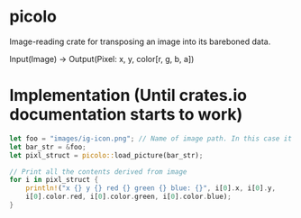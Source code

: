 # picolo
Image-reading crate for transposing an image into its bareboned data. 

Input(Image) -> Output(Pixel: x, y, color[r, g, b, a])

# Implementation (Until crates.io documentation starts to work)

```rust
let foo = "images/ig-icon.png"; // Name of image path. In this case it's in a folder called images next to src
let bar_str = &foo;
let pixl_struct = picolo::load_picture(bar_str);

// Print all the contents derived from image
for i in pixl_struct {
    println!("x {} y {} red {} green {} blue: {}", i[0].x, i[0].y, 
    i[0].color.red, i[0].color.green, i[0].color.blue);
}
```
